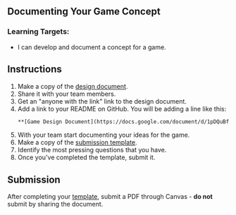 ---
---

[//]: # ( <p><iframe src="https://douglasurner.github.io/GDP2/units/super-showcase/SSC.2-game-concept/" width="100%" height="666px"></iframe></p> )

## Documenting Your Game Concept

[slides]: #
[gdd]: https://docs.google.com/document/d/1pDQuBf--8_l4FbqYTKfDcXevp2SSr9jvGKFK8UkQZUc/edit?usp=sharing
[template]: https://docs.google.com/document/d/1w5lMQUzl4aHJ73NGDlE-9j652g_Y_CH3LKYpI6lp9e8/edit?usp=sharing


### Learning Targets:

* I can develop and document a concept for a game.

## Instructions

1. Make a copy of the [design document][gdd].
1. Share it with your team members.
1. Get an "anyone with the link" link to the design document.
1. Add a link to your README on GitHub. You will be adding a line like this:
   ```markdown
   **[Game Design Document](https://docs.google.com/document/d/1pDQuBf--8_l4FbqYTKfDcXevp2SSr9jvGKFK8UkQZUc/edit?usp=sharing)**
   ```
1. With your team start documenting your ideas for the game.
1. Make a copy of the [submission template][template].
1. Identify the most pressing questions that you have.
1. Once you've completed the template, submit it.

## Submission

After completing your [template][], submit a PDF through Canvas - **do not** submit by sharing the document.
